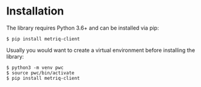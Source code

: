 # Installation

The library requires Python 3.6+ and can be installed via pip:

```shell
$ pip install metriq-client
```


Usually you would want to create a virtual environment before installing the
library:


```shell
$ python3 -m venv pwc
$ source pwc/bin/activate
$ pip install metriq-client
```